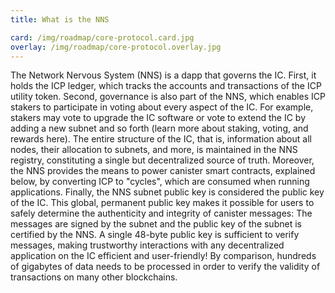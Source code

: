 ```yaml
---
title: What is the NNS

card: /img/roadmap/core-protocol.card.jpg
overlay: /img/roadmap/core-protocol.overlay.jpg
---
```

The Network Nervous System (NNS) is a dapp that governs the IC. 
First, it holds the ICP ledger, which tracks the accounts and transactions of the ICP utility token.
Second, governance is also part of the NNS, which enables ICP stakers to participate in voting about every aspect of the IC. For example, stakers may vote to upgrade the IC software or vote to extend the IC by adding a new subnet and so forth (learn more about staking, voting, and rewards here).
The entire structure of the IC, that is, information about all nodes, their allocation to subnets, and more, is maintained in the NNS registry, constituting a single but decentralized source of truth.
Moreover, the NNS provides the means to power canister smart contracts, explained below, by converting ICP to "cycles", which are consumed when running applications.
Finally, the NNS subnet public key is considered the public key of the IC. This global, permanent public key makes it possible for users to safely determine the authenticity and integrity of canister messages: The messages are signed by the subnet and the public key of the subnet is certified by the NNS.
A single 48-byte public key is sufficient to verify messages, making trustworthy interactions with any decentralized application on the IC efficient and user-friendly! By comparison, hundreds of gigabytes of data needs to be processed in order to verify the validity of transactions on many other blockchains.
  
